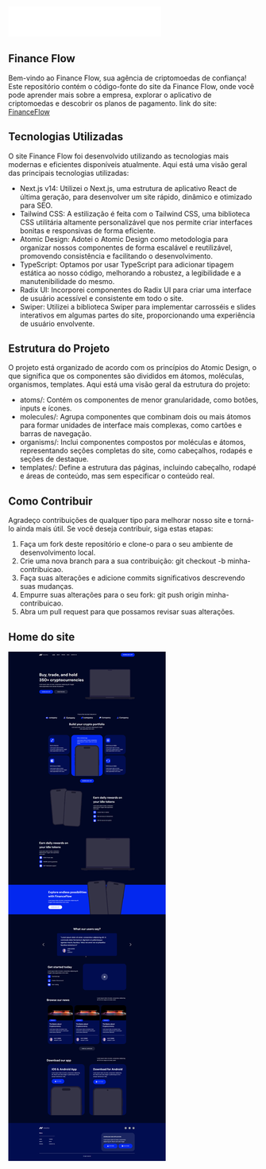 <img src="./public/logos/logo.svg" />

## Finance Flow

<p>Bem-vindo ao Finance Flow, sua agência de criptomoedas de confiança! Este repositório contém o código-fonte do site da Finance Flow, onde você pode aprender mais sobre a empresa, explorar o aplicativo de criptomoedas e descobrir os planos de pagamento. 
link do site: <a href="https://finance-flow-virid.vercel.app/">FinanceFlow</a>
</p>

## Tecnologias Utilizadas

 <p>O site Finance Flow foi desenvolvido utilizando as tecnologias mais modernas e eficientes disponíveis atualmente. Aqui está uma visão geral das principais tecnologias utilizadas: </p>

- Next.js v14: Utilizei o Next.js, uma estrutura de aplicativo React de última geração, para desenvolver um site rápido, dinâmico e otimizado para SEO.
- Tailwind CSS: A estilização é feita com o Tailwind CSS, uma biblioteca CSS utilitária altamente personalizável que nos permite criar interfaces bonitas e responsivas de forma eficiente.
- Atomic Design: Adotei o Atomic Design como metodologia para organizar nossos componentes de forma escalável e reutilizável, promovendo consistência e facilitando o desenvolvimento.
- TypeScript: Optamos por usar TypeScript para adicionar tipagem estática ao nosso código, melhorando a robustez, a legibilidade e a manutenibilidade do mesmo.
- Radix UI: Incorporei componentes do Radix UI para criar uma interface de usuário acessível e consistente em todo o site.
- Swiper: Utilizei a biblioteca Swiper para implementar carrosséis e slides interativos em algumas partes do site, proporcionando uma experiência de usuário envolvente.

## Estrutura do Projeto

<p>O projeto está organizado de acordo com os princípios do Atomic Design, o que significa que os componentes são divididos em átomos, moléculas, organismos, templates. Aqui está uma visão geral da estrutura do projeto:
</p>

- atoms/: Contém os componentes de menor granularidade, como botões, inputs e ícones.
- molecules/: Agrupa componentes que combinam dois ou mais átomos para formar unidades de interface mais complexas, como cartões e barras de navegação.
- organisms/: Inclui componentes compostos por moléculas e átomos, representando seções completas do site, como cabeçalhos, rodapés e seções de destaque.
- templates/: Define a estrutura das páginas, incluindo cabeçalho, rodapé e áreas de conteúdo, mas sem especificar o conteúdo real.

## Como Contribuir

Agradeço contribuições de qualquer tipo para melhorar nosso site e torná-lo ainda mais útil. Se você deseja contribuir, siga estas etapas:

1. Faça um fork deste repositório e clone-o para o seu ambiente de desenvolvimento local.
2. Crie uma nova branch para a sua contribuição: git checkout -b minha-contribuicao.
3. Faça suas alterações e adicione commits significativos descrevendo suas mudanças.
4. Empurre suas alterações para o seu fork: git push origin minha-contribuicao.
5. Abra um pull request para que possamos revisar suas alterações.

## Home do site

<img src="./public/assets/tela-apresentacao.png" />
